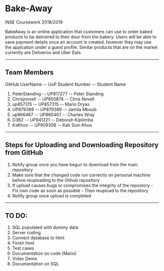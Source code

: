 # Bake-Away
INSE Coursework 2018/2019

BakeAway is an online  application that customers can use to order baked products to be delivered to their door from the bakery. Users will be able to save payment details once an account is created, however they may use the appication under a guest profile. Similar products that are on the market currently are Deliveroo and Uber Eats.

------------
Team Members
------------
GitHub UserName   -- UoP Student Number   -- Student Name
1. PeterStanding  -- UP817277             -- Peter Standing
2. Chrisjnovell   -- UP850874             -- Chris Novell
3. up857315       -- UP857315             -- Mario Dryas
4. UP879389       -- UP879389             -- Jamila Mboob
5. up866467       -- UP866467             -- Charles Wray
6. D3BZ           -- UP841221             -- Deborah Kipilimba
7. KsKhoo         -- UP909308             -- Kah Suin Khoo

----------------------------------------------------------
Steps for Uploading and Downloading Repository from GitHub
----------------------------------------------------------
1. Notify group once you have begun to download from the main repository
2. Make sure that the changed code run correctly on personal machine before reuploading to the Github repository
3. If upload causes bugs or compromises the integrity of the repostory - Fix own code as soon as possible - Then reupload to the repository
4. Notify group once upload is completed

------
TO DO: 
------
1. SQL populated with dummy data
2. Server coding 
3. Connect database to html 
4. Finish html 
5. Test cases 
6. Documentation on code (Mario) 
7. Video Demo 
8. Documentation on SQL 
